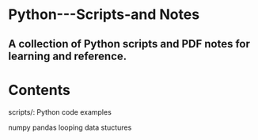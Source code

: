 # Python---Scripts-and Notes

## A collection of Python scripts and PDF notes for learning and reference.
# Contents

scripts/: Python code examples

numpy
pandas
looping
data stuctures








